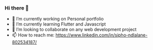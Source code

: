 ### Hi there 👋

- 🔭 I’m currently working on Personal portfolio
- 🌱 I’m currently learning Flutter and Javascript
- 👯 I’m looking to collaborate on any web development project
- 📫 How to reach me: https://www.linkedin.com/in/sipho-ndlalane-802534187/

